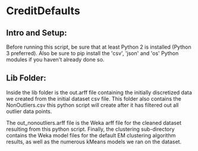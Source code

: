 # CreditDefaults

## Intro and Setup:
Before running this script, be sure that at least Python 2 is installed (Python 3 preferred).
Also be sure to pip install the 'csv', 'json' and 'os' Python modules if you haven't already done so.

## Lib Folder:
Inside the lib folder is the out.arff file containing the initially discretized data we created from the initial dataset csv file.
This folder also contains the NonOutliers.csv this python script will create after it has filtered out all outlier data points.

The out_nonoutliers.arff file is the Weka arff file for the cleaned dataset resulting from this python script.
Finally, the clustering sub-directory contains the Weka model files for the default EM clustering algorithm results, as well as the numerous kMeans models we ran on the dataset. 

